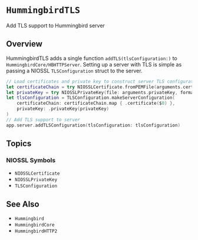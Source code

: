 # ``HummingbirdTLS``

Add TLS support to Hummingbird server

## Overview

HummingbirdTLS adds a single function ``addTLS(tlsConfiguration:)`` to ``HummingbirdCore/HBHTTPServer``. Setting up a server with TLS is simple as passing a NIOSSL `TLSConfiguration` struct to the server.

```swift
// Load certificates and private key to construct server TLS configuration
let certificateChain = try NIOSSLCertificate.fromPEMFile(arguments.certificateChain)
let privateKey = try NIOSSLPrivateKey(file: arguments.privateKey, format: .pem)
let tlsConfiguration = TLSConfiguration.makeServerConfiguration(
    certificateChain: certificateChain.map { .certificate($0) },
    privateKey: .privateKey(privateKey)
)
// Add TLS support to server
app.server.addTLSConfiguration(tlsConfiguration: tlsConfiguration)
```

## Topics

### NIOSSL Symbols

- ``NIOSSLCertificate``
- ``NIOSSLPrivateKey``
- ``TLSConfiguration``

## See Also

- ``Hummingbird``
- ``HummingbirdCore``
- ``HummingbirdHTTP2``